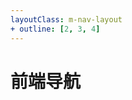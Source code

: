 ```yaml
---
layoutClass: m-nav-layout
+ outline: [2, 3, 4]
---
```


<script setup>
import MNavLinks from './components/MNavLinks.vue'

import { NAV_DATA } from './data'
</script>
<style src="./style.scss"></style>

# 前端导航

<MNavLinks v-for="{title, items} in NAV_DATA" :title="title" :items="items"/>
